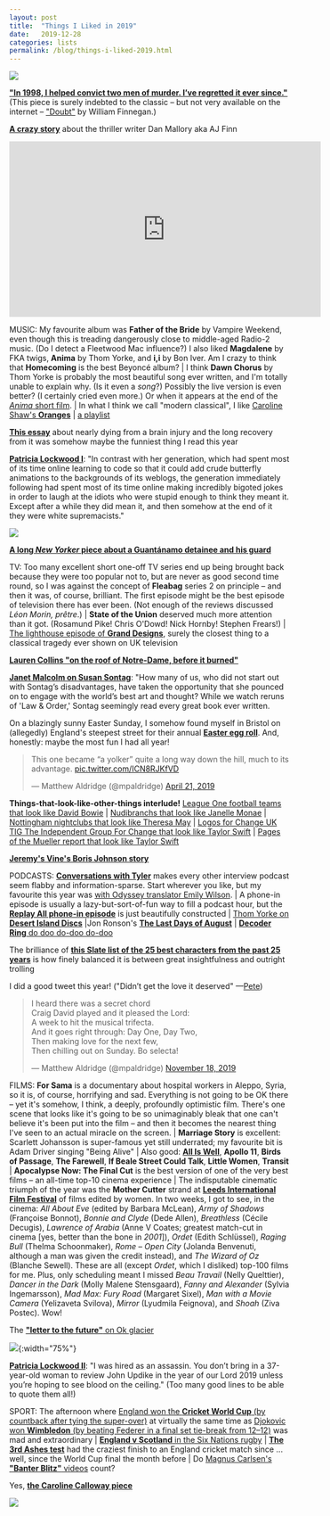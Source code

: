 ```yaml
---
layout: post
title:  "Things I Liked in 2019"
date:   2019-12-28
categories: lists
permalink: /blog/things-i-liked-2019.html
---
```


[![](../assets/img/2019-aerial.jpg)](https://kottke.org/19/07/abstract-aerial-art)

**["In 1998, I helped convict two men of murder. I’ve regretted it ever since."](https://slate.com/news-and-politics/2019/03/juror-revisits-murder-trial-20-years-later.html)** (This piece is surely indebted to the classic – but not very available on the internet – ["Doubt"](https://www.newyorker.com/magazine/1994/01/31/doubt-3) by William Finnegan.)

**[A crazy story](https://www.newyorker.com/magazine/2019/02/11/a-suspense-novelists-trail-of-deceptions)** about the thriller writer Dan Mallory aka AJ Finn

<p><iframe width="560" height="315" src="https://www.youtube.com/embed/gKA76AdN1Ko" title="YouTube video player" frameborder="0" allow="accelerometer; autoplay; clipboard-write; encrypted-media; gyroscope; picture-in-picture" allowfullscreen></iframe></p>

MUSIC: My favourite album was **Father of the Bride** by Vampire Weekend, even though this is treading dangerously close to middle-aged Radio-2 music. (Do I detect a Fleetwood Mac influence?) I also liked **Magdalene** by FKA twigs, **Anima** by Thom Yorke, and **i,i** by Bon Iver. Am I crazy to think that **Homecoming** is the best Beyoncé album? \| I think **Dawn Chorus** by Thom Yorke is probably the most beautiful song ever written, and I'm totally unable to explain why. (Is it even a *song*?) Possibly the live version is even better? (I certainly cried even more.) Or when it appears at the end of the [*Anima* short film](https://www.netflix.com/title/81110498). \| In what I think we call "modern classical", I like [Caroline Shaw's **Oranges**](https://pitchfork.com/reviews/albums/caroline-shaw-attacca-quartet-orange/) \| [a playlist](https://open.spotify.com/playlist/6aJ295J6sqIAEUjVhuSnDA)

**[This essay](https://deadspin.com/the-night-the-lights-went-out-1834298070)** about nearly dying from a brain injury and the long recovery from it was somehow maybe the funniest thing I read this year

**[Patricia Lockwood I](https://www.lrb.co.uk/the-paper/v41/n04/patricia-lockwood/the-communal-mind)**: "In contrast with her generation, which had spent most of its time online learning to code so that it could add crude butterfly animations to the backgrounds of its weblogs, the generation immediately following had spent most of its time online making incredibly bigoted jokes in order to laugh at the idiots who were stupid enough to think they meant it. Except after a while they did mean it, and then somehow at the end of it they were white supremacists." 

[![](../assets/img/2019-everest.jpg)](https://www.outsideonline.com/outdoor-adventure/climbing/everest-summit-traffic-jam/)

**[A long *New Yorker* piece about a Guantánamo detainee and his guard](https://www.newyorker.com/magazine/2019/04/22/guantanamos-darkest-secret)**

TV: Too many excellent short one-off TV series end up being brought back because they were too popular not to, but are never as good second time round, so I was against the concept of **Fleabag** series 2 on principle – and then it was, of course, brilliant. The first episode might be the best episode of television there has ever been. (Not enough of the reviews discussed *Léon Morin, prêtre*.) \| **State of the Union** deserved much more attention than it got. (Rosamund Pike! Chris O'Dowd! Nick Hornby! Stephen Frears!) \| [The lighthouse episode of **Grand Designs**](https://www.channel4.com/programmes/grand-designs/on-demand/62456-002), surely the closest thing to a classical tragedy ever shown on UK television 

**[Lauren Collins "on the roof of Notre-Dame, before it burned"](https://www.newyorker.com/news/dispatch/on-the-roof-of-notre-dame-before-it-burned)**

**[Janet Malcolm on Susan Sontag](https://www.newyorker.com/magazine/2019/09/23/susan-sontag-and-the-unholy-practice-of-biography)**: "How many of us, who did not start out with Sontag’s disadvantages, have taken the opportunity that she pounced on to engage with the world’s best art and thought? While we watch reruns of 'Law & Order,' Sontag seemingly read every great book ever written.

On a blazingly sunny Easter Sunday, I somehow found myself in Bristol on (allegedly) England's steepest street for their annual [**Easter egg roll**](https://www.bristolpost.co.uk/news/bristol-news/cracking-display-totterdown-egg-rolling-2782533). And, honestly: maybe the most fun I had all year!

<blockquote class="twitter-tweet" data-conversation="none"><p lang="en" dir="ltr">This one became “a yolker” quite a long way down the hill, much to its advantage. <a href="https://t.co/ICN8RJKfVD">pic.twitter.com/ICN8RJKfVD</a></p>&mdash; Matthew Aldridge (@mpaldridge) <a href="https://twitter.com/mpaldridge/status/1119940293585985536?ref_src=twsrc%5Etfw">April 21, 2019</a></blockquote> <script async src="https://platform.twitter.com/widgets.js" charset="utf-8"></script>

**Things-that-look-like-other-things interlude!** [League One football teams that look like David Bowie](https://twitter.com/HannahAlOthman/status/1122954195324342273) \| [Nudibranchs that look like Janelle Monae](https://twitter.com/thomaspoptart/status/1121068374526574592) \| [Nottingham nightclubs that look like Theresa May](https://twitter.com/LilyAdlingt0n/status/1134210523472564246) \| [Logos for Change UK TIG The Independent Group For Change that look like Taylor Swift](https://twitter.com/flashboy/status/1120648812538793985) \| [Pages of the Mueller report that look like Taylor Swift](https://twitter.com/ohcauseshesdead/status/1119050035474264065)

**[Jeremy's Vine's Boris Johnson story](https://www.facebook.com/1691455784407633/posts/2449074521979085/)**

PODCASTS: [**Conversations with Tyler**](https://conversationswithtyler.com/) makes every other interview podcast seem flabby and information-sparse. Start wherever you like, but my favourite this year was [with Odyssey translator Emily Wilson](https://conversationswithtyler.com/episodes/emily-wilson/). \| A phone-in episode is usually a lazy-but-sort-of-fun way to fill a podcast hour, but the [**Replay All phone-in episode**](https://gimletmedia.com/shows/reply-all/5whgo2) is just beautifully constructed \| [Thom Yorke on **Desert Island Discs**](https://www.bbc.co.uk/programmes/m0008qg3) \|Jon Ronson's [**The Last Days of August**](https://play.acast.com/s/thebutterflyeffectwithjonronson) \| [**Decoder Ring** do doo do-doo do-doo](https://slate.com/culture/2019/02/decoder-ring-explores-the-multidecade-history-of-the-song-baby-shark-and-the-youtube-economy-that-made-it-a-hit.html)

The brilliance of **[this Slate list of the 25 best characters from the past 25 years](https://slate.com/culture/2019/08/most-important-characters-movies-tv-books-21st-century.html)** is how finely balanced it is between great insightfulness and outright trolling

I did a good tweet this year! ("Didn’t get the love it deserved" —[Pete](https://twitter.com/PeteNewbon/status/1212166263826518016))

<blockquote class="twitter-tweet"><p lang="en" dir="ltr">I heard there was a secret chord<br>Craig David played and it pleased the Lord:<br>A week to hit the musical trifecta.<br>And it goes right through: Day One, Day Two,<br>Then making love for the next few,<br>Then chilling out on Sunday. Bo selecta!</p>&mdash; Matthew Aldridge (@mpaldridge) <a href="https://twitter.com/mpaldridge/status/1196522547527012352?ref_src=twsrc%5Etfw">November 18, 2019</a></blockquote> <script async src="https://platform.twitter.com/widgets.js" charset="utf-8"></script>


FILMS: **For Sama** is a documentary about hospital workers in Aleppo, Syria, so it is, of course, horrifying and sad. Everything is not going to be OK there – yet it's somehow, I think, a deeply, profoundly optimistic film. There's one scene that looks like it's going to be so unimaginably bleak that one can't believe it's been put into the film – and then it becomes the nearest thing I've seen to an actual miracle on the screen. \| **Marriage Story** is excellent: Scarlett Johansson is super-famous yet still underrated; my favourite bit is Adam Driver singing "Being Alive" \| Also good: [**All Is Well**](https://www.netflix.com/title/81030855), **Apollo 11**, **Birds of Passage**, **The Farewell**, **If Beale Street Could Talk**, **Little Women**, **Transit** \| **Apocalypse Now: The Final Cut** is the best version of one of the very best films – an all-time top-10 cinema experience \| The indisputable cinematic triumph of the year was the **Mother Cutter** strand at [**Leeds International Film Festival**](https://www.leedsfilm.com/media/7055/liff-2019-guide-low-res.pdf) of films edited by women. In two weeks, I got to see, in the cinema: *All About Eve* (edited by Barbara McLean), *Army of Shadows* (Françoise Bonnot), *Bonnie and Clyde* (Dede Allen), *Breathless* (Cécile Decugis), *Lawrence of Arabia* (Anne V Coates; greatest match-cut in cinema [yes, better than the bone in *2001*]), *Ordet* (Edith Schlüssel), *Raging Bull* (Thelma Schoonmaker), *Rome – Open City* (Jolanda Benvenuti, although a man was given the credit instead), and *The Wizard of Oz* (Blanche Sewell). These are all (except *Ordet*, which I disliked) top-100 films for me. Plus, only scheduling meant I missed *Beau Travail* (Nelly Quelttier), *Dancer in the Dark* (Molly Malene Stensgaard), *Fanny and Alexander* (Sylvia Ingemarsson), *Mad Max: Fury Road* (Margaret Sixel), *Man with a Movie Camera* (Yelizaveta Svilova), *Mirror* (Lyudmila Feignova), and *Shoah* (Ziva Postec). Wow!

The [**"letter to the future"** on Ok glacier](https://en.wikipedia.org/wiki/Okj%C3%B6kull)

![](../assets/img/2019-nancy.jpg){:width="75%"}

**[Patricia Lockwood II](https://www.lrb.co.uk/the-paper/v41/n19/patricia-lockwood/malfunctioning-sex-robot)**: "I was hired as an assassin. You don’t bring in a 37-year-old woman to review John Updike in the year of our Lord 2019 unless you’re hoping to see blood on the ceiling." (Too many good lines to be able to quote them all!)

SPORT: The afternoon where [England won the **Cricket World Cup** (by countback after tying the super-over)](https://www.youtube.com/watch?v=Kwu1yIC-ssg) at virtually the same time as [Djokovic won **Wimbledon** (by beating Federer in a final set tie-break from 12–12)](https://www.youtube.com/watch?v=mnLdAeSXZv0) was mad and extraordinary \| [**England v Scotland** in the Six Nations rugby](https://www.youtube.com/watch?v=KRx3KrQ83mc) \| [**The 3rd Ashes test**](https://www.youtube.com/watch?v=wamtTEVFDiA) had the craziest finish to an England cricket match since ... well, since the World Cup final the month before \| Do [Magnus Carlsen's **"Banter Blitz"** videos](https://www.youtube.com/playlist?list=PLPPwfZWUJmsWV0Z-QtYDbmdfaDjknaqN2) count?

Yes, **[the Caroline Calloway piece](https://www.thecut.com/2019/09/the-story-of-caroline-calloway-and-her-ghostwriter-natalie.html)**

![](https://c.tenor.com/oNmVQ56FSMkAAAAC/rabbit-funny.gif)

<!--
Rosner Trump McDs
Stephen Bush Corbyn book review
-->
